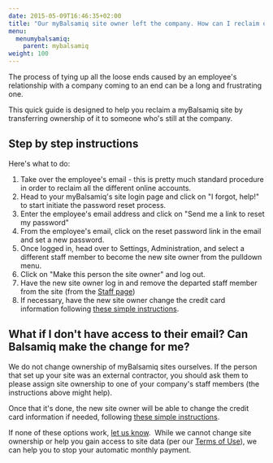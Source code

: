 ```yaml
---
date: 2015-05-09T16:46:35+02:00
title: "Our myBalsamiq site owner left the company. How can I reclaim our company's site?"
menu:
  menumybalsamiq:
    parent: mybalsamiq
weight: 100
---
```


The process of tying up all the loose ends caused by an employee's relationship with a company coming to an end can be a long and frustrating one.

This quick guide is designed to help you reclaim a myBalsamiq site by transferring ownership of it to someone who's still at the company.

## Step by step instructions

Here's what to do:

1.  Take over the employee's email - this is pretty much standard procedure in order to reclaim all the different online accounts.
2.  Head to your myBalsamiq's site login page and click on "I forgot, help!" to start initiate the password reset process.
3.  Enter the employee's email address and click on "Send me a link to reset my password"
4.  From the employee's email, click on the reset password link in the email and set a new password.
5.  Once logged in, head over to Settings, Administration, and select a different staff member to become the new site owner from the pulldown menu.
6.  Click on "Make this person the site owner" and log out.
7.  Have the new site owner log in and remove the departed staff member from the site (from the [Staff page](http://support.balsamiq.com/customer/portal/articles/231911#staffmembers))
8.  If necessary, have the new site owner change the credit card information following [these simple instructions](http://support.balsamiq.com/customer/portal/articles/231911#paymentinfo).

## What if I don't have access to their email? Can Balsamiq make the change for me?

We do not change ownership of myBalsamiq sites ourselves. If the person that set up your site was an external contractor, you should ask them to please assign site ownership to one of your company's staff members (the instructions above might help).

Once that it's done, the new site owner will be able to change the credit card information if needed, following [these simple instructions](http://support.balsamiq.com/customer/portal/articles/231911#paymentinfo).  

If none of these options work, [let us know](mailto:sales@balsamiq.com?subject=Our%20site%20owner%20left%20and%20we%20need%20help%20canceling%20our%20myBalsamiq%20subscription).  While we cannot change site ownership or help you gain access to site data (per our [Terms of Use](http://support.balsamiq.com/customer/portal/articles/174898-mybalsamiq-terms-of-use-and-privacy-policy#password)), we can help you to stop your automatic monthly payment.


